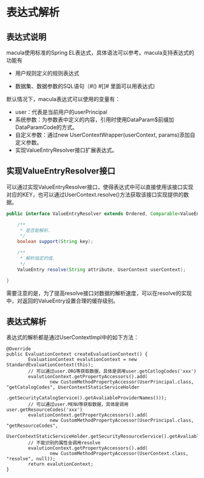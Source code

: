 # 表达式解析

## 表达式说明

macula使用标准的Spring EL表达式，具体语法可以参考。macula支持表达式的功能有

* 用户规则定义的规则表达式

* 数据集、数据参数的SQL语句（\#\(\) \#\[\]\# 里面可以用表达式\)


默认情况下，macula表达式可以使用的变量有：

* user：代表是当前用户的userPrincipal
* 系统参数：为参数表中定义的内容，引用时使用DataParam$前缀加DataParamCode的方式。
* 自定义参数：通过new UserContextWrapper\(userContext, params\)添加自定义参数。
* 实现ValueEntryResolver接口扩展表达式。

## 实现ValueEntryResolver接口

可以通过实现ValueEntryResolver接口，使得表达式中可以直接使用该接口实现对应的KEY，也可以通过UserContext.resolve\(\)方法获取该接口实现提供的数据。

```java
public interface ValueEntryResolver extends Ordered, Comparable<ValueEntryResolver> {

    /**
     * 是否能解析.
     */
    boolean support(String key);

    /**
     * 解析指定的值.
     */
    ValueEntry resolve(String attribute, UserContext userContext);

}
```

需要注意的是，为了提高resolve接口对数据的解析速度，可以在resolve的实现中，对返回的ValueEntry设置合理的缓存级别。

## 表达式解析

表达式的解析都是通过UserContextImpl中的如下方法：

```
@Override
public EvaluationContext createEvaluationContext() {
        EvaluationContext evalutionContext = new StandardEvaluationContext(this);
        // 可以通过user.ORG等获取数据，具体是调用user.getCatlogCodes('xxx')
        evalutionContext.getPropertyAccessors().add(
                new CustomMethodPropertyAccessor(UserPrincipal.class, "getCatalogCodes", UserContextStaticServiceHolder
                        .getSecurityCatalogService().getAvaliableProviderNames()));
        // 可以通过user.MENU等获取数据，具体是调用user.getResourceCodes('xxx')
        evalutionContext.getPropertyAccessors().add(
                new CustomMethodPropertyAccessor(UserPrincipal.class, "getResourceCodes",
                        UserContextStaticServiceHolder.getSecurityResourceService().getAvaliableProviderNames()));
        // 不能识别的属性会调用resolve
        evalutionContext.getPropertyAccessors().add(
                new CustomMethodPropertyAccessor(UserContext.class, "resolve", null));
        return evalutionContext;
}
```

## 



